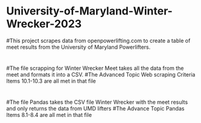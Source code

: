 # University-of-Maryland-Winter-Wrecker-2023
#This project scrapes data from openpowerlifting.com to create a table of meet results from the University of Maryland Powerlifters.
#
#
#The file scrapping for Winter Wrecker Meet takes all the data from the meet and formats it into a CSV.
#The Advanced Topic Web scraping Criteria Items 10.1-10.3 are all met in that file
#
#
#The file Pandas takes the CSV file Winter Wrecker with the meet results and only returns the data from UMD lifters
#The Advance Topic Pandas Items 8.1-8.4 are all met in that file
